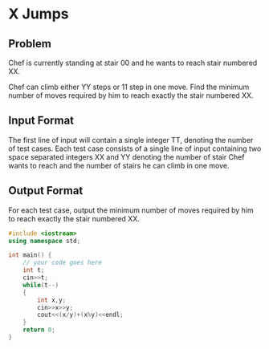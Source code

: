 # X Jumps
## Problem
Chef is currently standing at stair 00 and he wants to reach stair numbered XX.

Chef can climb either YY steps or 11 step in one move.
Find the minimum number of moves required by him to reach exactly the stair numbered XX.

## Input Format
The first line of input will contain a single integer TT, denoting the number of test cases.
Each test case consists of a single line of input containing two space separated integers XX and YY denoting the number of stair Chef wants to reach and the number of stairs he can climb in one move.
## Output Format
For each test case, output the minimum number of moves required by him to reach exactly the stair numbered XX.
```cpp
#include <iostream>
using namespace std;

int main() {
	// your code goes here
	int t;
	cin>>t;
	while(t--)
	{
	    int x,y;
	    cin>>x>>y;
	    cout<<(x/y)+(x%y)<<endl;
	}
	return 0;
}
```
